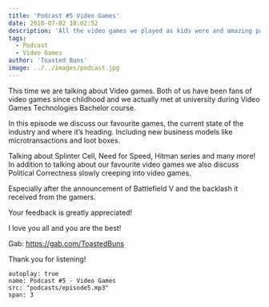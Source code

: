 ```yaml
---
title: 'Podcast #5 Video Games'
date: 2018-07-02 18:02:52
description: 'All the video games we played as kids were and amazing part of it, tune it lads and gals!'
tags:
  - Podcast
  - Video Games
author: 'Toasted Buns'
image: ../../images/podcast.jpg
---
```


This time we are talking about Video games. Both of us have been fans of video games since childhood and we actually met at university during Video Games Technologies Bachelor course.

In this episode we discuss our favourite games, the current state of the industry and where it’s heading. Including new business models like microtransactions and loot boxes.

Talking about Splinter Cell, Need for Speed, Hitman series and many more! In addition to talking about our favourite video games we also discuss Political Correctness slowly creeping into video games.

Especially after the announcement of Battlefield V and the backlash it received from the gamers.

Your feedback is greatly appreciated!

I love you all and you are the best!

Gab: https://gab.com/ToastedBuns
 

<script async src="//pagead2.googlesyndication.com/pagead/js/adsbygoogle.js"></script><ins class="adsbygoogle" style="display:block; text-align:center;"  data-ad-layout="in-article"  data-ad-format="fluid"  data-ad-client="ca-pub-2164900147810573"  data-ad-slot="8817307412"></ins><script>(adsbygoogle = window.adsbygoogle || []).push({});</script>

Thank you for listening!

 

```audio
autoplay: true
name: Podcast #5 - Video Games
src: "podcasts/episode5.mp3"
span: 3
```

